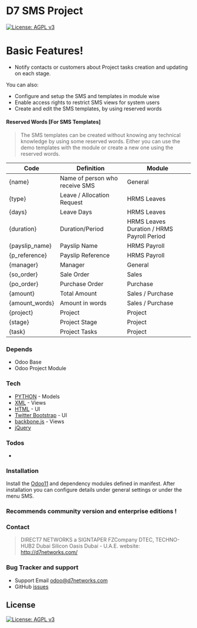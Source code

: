 # D7 SMS Project
[![License: AGPL v3](https://img.shields.io/badge/License-AGPL%20v3-blue.svg)](https://www.gnu.org/licenses/agpl-3.0)

# Basic Features!
  - Notify contacts or customers about Project tasks creation and updating on each stage.


You can also:
  - Configure and setup the SMS and templates in module wise
  - Enable access rights to restrict SMS views for system users
  - Create and edit the SMS templates, by using reserved words

#### Reserved Words [For SMS Templates]
>The SMS templates can be created without knowing any technical knowledge by using some reserved words. Either you can use the demo templates with the module or create a new one using the reserved words.

| Code | Definition | Module |
| ------ | ------ | ------ |
| {name} | Name of person who receive SMS | General
| {type} | Leave / Allocation Request | HRMS Leaves
| {days} | Leave Days | HRMS Leaves
| {duration} | Duration/Period | HRMS Leaves Duration / HRMS Payroll Period
| {payslip_name} | Payslip Name | HRMS Payroll
| {p_reference} | Payslip Reference | HRMS Payroll
| {manager} | Manager | General
| {so_order} | Sale Order | Sales
| {po_order} | Purchase Order | Purchase
| {amount} | Total Amount | Sales / Purchase
| {amount_words} | Amount in words | Sales / Purchase
| {project} | Project | Project
| {stage} | Project Stage | Project
| {task} | Project Tasks | Project
### Depends
- Odoo Base
- Odoo Project Module

### Tech

* [PYTHON](https://www.python.org/) - Models
* [XML](https://www.w3.org/XML/) - Views
* [HTML](https://www.w3.org/html/) - UI
* [Twitter Bootstrap](http://getbootstrap.com/2.3.2/) - UI
* [backbone.js](http://backbonejs.org/) - Views
* [jQuery](https://jquery.com/)

### Todos

 -
 ### Installation

Install the [Odoo11](https://github.com/odoo/odoo/tree/11.0) and dependency modules defined in manifest. After installation you can configure details under general settings or under the menu SMS.

### Recommends community version and enterprise editions !

### Contact
>DIRECT7 NETWORKS
a SIGNTAPER FZCompany
DTEC, TECHNO-HUB2
Dubai Silicon Oasis
Dubai - U.A.E.
website: http://d7networks.com/

### Bug Tracker and support
* Support Email <odoo@d7networks.com>
* GitHub [issues]()

License
----
[![License: AGPL v3](https://img.shields.io/badge/License-AGPL%20v3-blue.svg)](https://www.gnu.org/licenses/agpl-3.0)